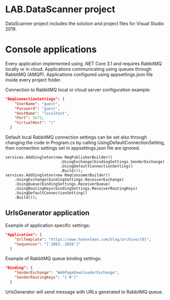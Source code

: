 # LAB.DataScanner project
DataScanner project includes the solution and project files for Visual Studio 2019.

# Console applications
Every application implemented using .NET Core 3.1 and requires RabbitMQ locally or in cloud.
Applications communicating using queues through RabbitMQ (AMQP). 
Applications configured using appsettings.json file inside every project folder.

Connection to RabbitMQ local or cloud server configuration example:
```json
"RmqConnectionSettings": {
    "UserName": "guest",
    "Password": "guest",
    "HostName": "localhost",
    "Port": 5672,
    "VirtualHost": "/"
  }
```
Default local RabbitMQ connection settings can be set also through changing the code in Program.cs by calling UsingDefaultConnectionSetting, then connection settings set in appsettings.json file are ignored.
```
services.AddSingleton(new RmqPublisherBuilder()
                        .UsingExchange(bindingSettings.SenderExchange)
                        .UsingDefaultConnectionSetting()
                        .Build());
services.AddSingleton(new RmqConsumerBuilder()
    .UsingExchange(bindingSettings.ReceiverExchange)
    .UsingQueue(bindingSettings.ReceiverQueue)
    .UsingRoutingKeys(bindingSettings.ReceiverRoutingKeys)
    .UsingDefaultConnectionSetting()
    .Build());
```

## UrlsGenerator application
Example of application specific settings:
```json
"Application": {
    "UrlTemplate": "https://www.hanselman.com/blog/archive/{0}",
    "Sequences": "['2003..2020']"
  }
```
Example of RabbitMQ queue binding settings:
```json
"Binding": {
    "SenderExchange": "WebPageDownloaderExchange",
    "SenderRoutingKeys": "['#']"
  }
```
UrlsGenerator will send message with URLs generated to RabbitMQ queue.
